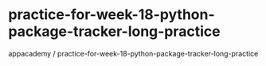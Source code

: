 # practice-for-week-18-python-package-tracker-long-practice
appacademy / practice-for-week-18-python-package-tracker-long-practice
